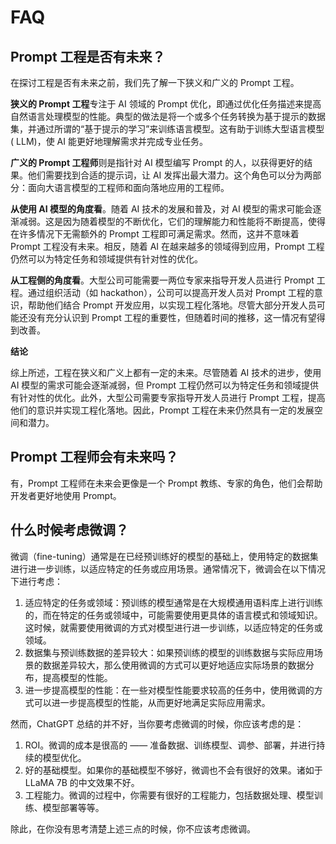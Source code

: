 # FAQ

## Prompt 工程是否有未来？

在探讨工程是否有未来之前，我们先了解一下狭义和广义的 Prompt 工程。

**狭义的 Prompt 工程**专注于 AI 领域的 Prompt
优化，即通过优化任务描述来提高自然语言处理模型的性能。典型的做法是将一个或多个任务转换为基于提示的数据集，并通过所谓的“基于提示的学习”来训练语言模型。这有助于训练大型语言模型 (
LLM)，使 AI 能更好地理解需求并完成专业任务。

**广义的 Prompt 工程师**则是指针对 AI 模型编写 Prompt 的人，以获得更好的结果。他们需要找到合适的提示词，让 AI
发挥出最大潜力。这个角色可以分为两部分：面向大语言模型的工程师和面向落地应用的工程师。

**从使用 AI 模型的角度看**。随着 AI 技术的发展和普及，对 AI 模型的需求可能会逐渐减弱。这是因为随着模型的不断优化，它们的理解能力和性能将不断提高，使得在许多情况下无需额外的
Prompt 工程即可满足需求。然而，这并不意味着 Prompt 工程没有未来。相反，随着 AI 在越来越多的领域得到应用，Prompt
工程仍然可以为特定任务和领域提供有针对性的优化。

**从工程侧的角度看**。大型公司可能需要一两位专家来指导开发人员进行 Prompt 工程。通过组织活动（如 hackathon），公司可以提高开发人员对 Prompt
工程的意识，帮助他们结合 Prompt 开发应用，以实现工程化落地。尽管大部分开发人员可能还没有充分认识到 Prompt
工程的重要性，但随着时间的推移，这一情况有望得到改善。

**结论**

综上所述，工程在狭义和广义上都有一定的未来。尽管随着 AI 技术的进步，使用 AI 模型的需求可能会逐渐减弱，但 Prompt
工程仍然可以为特定任务和领域提供有针对性的优化。此外，大型公司需要专家指导开发人员进行 Prompt 工程，提高他们的意识并实现工程化落地。因此，Prompt
工程在未来仍然具有一定的发展空间和潜力。

## Prompt 工程师会有未来吗？

有，Prompt 工程师在未来会更像是一个 Prompt 教练、专家的角色，他们会帮助开发者更好地使用 Prompt。

## 什么时候考虑微调？

微调（fine-tuning）通常是在已经预训练好的模型的基础上，使用特定的数据集进行进一步训练，以适应特定的任务或应用场景。通常情况下，微调会在以下情况下进行考虑：

1. 适应特定的任务或领域：预训练的模型通常是在大规模通用语料库上进行训练的，而在特定的任务或领域中，可能需要使用更具体的语言模式和领域知识。这时候，就需要使用微调的方式对模型进行进一步训练，以适应特定的任务或领域。
2. 数据集与预训练数据的差异较大：如果预训练的模型的训练数据与实际应用场景的数据差异较大，那么使用微调的方式可以更好地适应实际场景的数据分布，提高模型的性能。
3. 进一步提高模型的性能：在一些对模型性能要求较高的任务中，使用微调的方式可以进一步提高模型的性能，从而更好地满足实际应用需求。

然而，ChatGPT 总结的并不好，当你要考虑微调的时候，你应该考虑的是：

1. ROI。微调的成本是很高的 —— 准备数据、训练模型、调参、部署，并进行持续的模型优化。
2. 好的基础模型。如果你的基础模型不够好，微调也不会有很好的效果。诸如于 LLaMA 7B 的中文效果不好。
3. 工程能力。微调的过程中，你需要有很好的工程能力，包括数据处理、模型训练、模型部署等等。

除此，在你没有思考清楚上述三点的时候，你不应该考虑微调。
